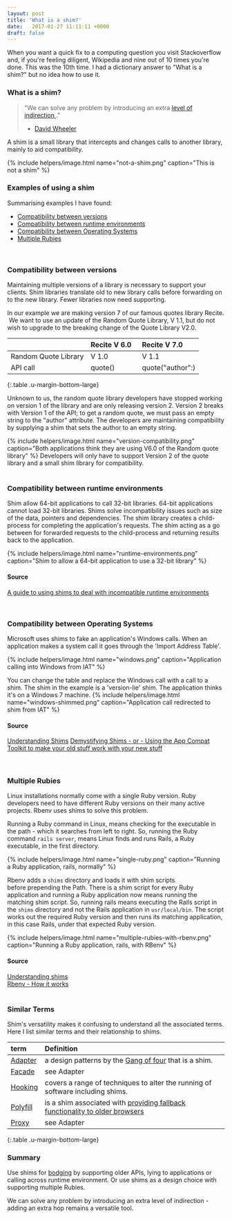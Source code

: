```yaml
---
layout: post
title: 'What is a shim?'
date:   2017-01-27 11:11:11 +0000
draft: false
---
```



When you want a quick fix to a computing question you visit Stackoverflow and, if you're feeling diligent, Wikipedia and nine out of 10 times you're done. This was the 10th time. I had a dictionary answer to "What is a shim?" but no idea how to use it. 


### What is a shim?

> "We can solve any problem by introducing an extra [level of indirection ][2]." 
> - [David Wheeler][1]

A shim is a small library that intercepts and changes calls to another library, mainly to aid compatibility. 

{% include helpers/image.html name="not-a-shim.png" caption="This is not a shim" %}

### Examples of using a shim
Summarising examples I have found:


- [Compatibility between versions](#compatibility-between-versions)
- [Compatibility between runtime environments](#compatibility-between-runtime-environments)  
- [Compatibility between Operating Systems](#compatibility-between-operating-systems)  
- [Multiple Rubies](#multiple-rubies)  

<br/>

### <a name='compatibility-between-versions'>Compatibility between versions</a>

Maintaining multiple versions of a library is necessary to support your clients. Shim libraries translate old to new library calls before forwarding on to the new library. Fewer libraries now need supporting.


In our example we are making version 7 of our famous quotes library Recite.  We want to use an update of the Random Quote Library, V 1.1, but do not wish to upgrade to the breaking change of the Quote Library V2.0.


| | Recite V 6.0  | Recite V 7.0 |
|:--------------|:------------------|:-------------------------------------------|
| Random Quote Library | V 1.0 | V 1.1 |
| API call | quote() | quote("author":) |
{:.table .u-margin-bottom-large}

Unknown to us, the random quote library developers have stopped working on version 1 of the library and are only releasing version 2. Version 2 breaks with Version 1 of the API; to get a random quote, we must pass an empty string to the "author" attribute. The developers are maintaining compatibility by supplying a shim that sets the author to an empty string. 

{% include helpers/image.html name="version-compatibility.png" caption="Both applications think they are using V6.0 of the Random quote library" %}
Developers will only have to support Version 2 of the quote library and a small shim library for compatibility.
<br/>
<br/>




### <a name="compatibility-between-runtime-environments">Compatibility between runtime environments</a>

Shim allow 64-bit applications to call 32-bit libraries. 64-bit applications cannot load 32-bit libraries. Shims solve incompatibility issues such as size of the data, pointers and dependencies. The shim library creates a child-process for completing the application's requests. The shim acting as a go between for forwarded requests to the child-process and returning results back to the application.

{% include helpers/image.html name="runtime-environments.png" caption="Shim to allow a 64-bit application to use a 32-bit library" %}

#### Source
[A guide to using shims to deal with incompatible runtime environments][3]

<br/>

### <a name='compatibility-between-operating-systems'>Compatibility between Operating Systems</a>

Microsoft uses shims to fake an application's Windows calls. When an application makes a system call it goes through the 'Import Address Table'. 

{% include helpers/image.html name="windows.png" caption="Application calling into Windows from IAT" %}

You can change the table and replace the Windows call with a call to a shim. The shim in the example is a 'version-lie' shim. The application thinks it's on a Windows 7 machine.
{% include helpers/image.html name="windows-shimmed.png" caption="Application call redirected to shim from IAT" %}

#### Source
[Understanding Shims](<https://technet.microsoft.com/en-gb/library/dd837644(v=ws.10).aspx>)
[Demystifying Shims - or - Using the App Compat Toolkit to make your old stuff work with your new stuff](https://blogs.technet.microsoft.com/askperf/2011/06/17/demystifying-shims-or-using-the-app-compat-toolkit-to-make-your-old-stuff-work-with-your-new-stuff/)  
<br/>
<br/>

### <a name='multiple-rubies'>Multiple Rubies</a>

Linux installations normally come with a single Ruby version. Ruby developers need to have different Ruby versions on their many active projects. Rbenv uses shims to solve this problem.

Running a Ruby command in Linux, means checking for the executable in the path - which it searches from left to right. So, running the Ruby command `rails server`, means Linux finds and runs Rails, a Ruby executable, in the first directory.

{% include helpers/image.html name="single-ruby.png" caption="Running a Ruby application, rails, normally" %}

Rbenv adds a `shims` directory and loads it with shim scripts before prepending the Path. There is a shim script for every Ruby application and running a Ruby application now means running the matching shim script. So, running rails means executing the Rails script in the `shims` directory and not the Rails application in `usr/local/bin`. The script works out the required Ruby version and then runs its matching application, in this case Rails, under that expected Ruby version.

{% include helpers/image.html name="multiple-rubies-with-rbenv.png" caption="Running a Ruby application, rails, with RBenv" %}

#### Source
[Understanding shims](https://github.com/rbenv/rbenv#understanding-shims)  
[Rbenv - How it works](https://medium.com/@Sudhagar/rbenv-how-it-works-e5a0e4fa6e76#.5a0h5ydx9)
<br/>
<br/>

### Similar Terms

Shim's versatility makes it confusing to understand all the associated terms. Here I list similar terms and their relationship to shims.

| term          | Definition                                                                        |
|:--------------|:----------------------------------------------------------------------------------|
| [Adapter][4]  | a design patterns by the [Gang of four][5] that is a shim.                        |
| [Facade][6]   | see Adapter                                                                       |
| [Hooking][7]  | covers a range of techniques to alter the running of software including shims.    |
| [Polyfill][8] | is a shim associated with [providing fallback functionality to older browsers][9] |
| [Proxy][10]   | see Adapter                                                                       |
{:.table .u-margin-bottom-large}

### Summary

Use shims for [bodging](https://en.wiktionary.org/wiki/bodge) by supporting older APIs, lying to applications or calling across runtime environment. Or use shims as a design choice with supporting multiple Rubies.

We can solve any problem by introducing an extra level of indirection - adding an extra hop remains a versatile tool.


[1]: <https://en.wikipedia.org/wiki/David_Wheeler_(British_computer_scientist)>

[2]: https://en.wikipedia.org/wiki/Fundamental_theorem_of_software_engineering

[3]: https://www.ibm.com/developerworks/rational/library/shims-incompatible-runtime-environments/ 'A guide to using shims to deal with incompatible runtime environments'

[4]: https://en.wikipedia.org/wiki/Adapter_pattern

[5]: https://en.wikipedia.org/wiki/Design_Patterns

[6]: https://en.wikipedia.org/wiki/Facade_pattern

[7]: https://en.wikipedia.org/wiki/Hooking

[8]: https://en.wikipedia.org/wiki/Polyfill

[9]: https://www.paulirish.com/i/7570.png

[10]: https://en.wikipedia.org/wiki/Proxy_pattern

